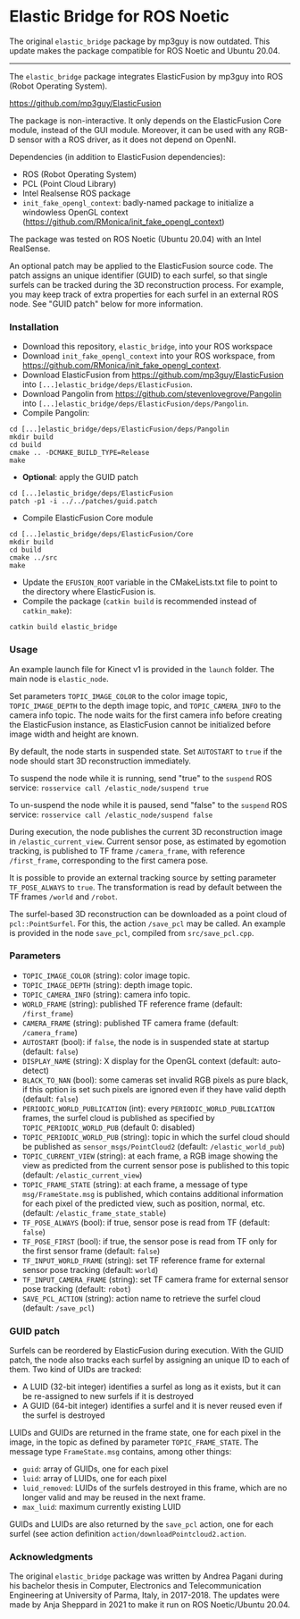 Elastic Bridge for ROS Noetic
=============================

The original `elastic_bridge` package by mp3guy is now outdated. This update makes the package compatible for ROS Noetic and Ubuntu 20.04.

----

The `elastic_bridge` package integrates ElasticFusion by mp3guy into ROS (Robot Operating System).

<https://github.com/mp3guy/ElasticFusion>

The package is non-interactive. It only depends on the ElasticFusion Core module, instead of the GUI module. Moreover, it can be used with any RGB-D sensor with a ROS driver, as it does not depend on OpenNI.

Dependencies (in addition to ElasticFusion dependencies):

- ROS (Robot Operating System)
- PCL (Point Cloud Library)
- Intel Realsense ROS package
- `init_fake_opengl_context`: badly-named package to initialize a windowless OpenGL context (<https://github.com/RMonica/init_fake_opengl_context>)

The package was tested on ROS Noetic (Ubuntu 20.04) with an Intel RealSense.

An optional patch may be applied to the ElasticFusion source code. The patch assigns an unique identifier (GUID) to each surfel, so that single surfels can be tracked during the 3D reconstruction process. For example, you may keep track of extra properties for each surfel in an external ROS node. See "GUID patch" below for more information.

### Installation

- Download this repository, `elastic_bridge`, into your ROS workspace
- Download `init_fake_opengl_context` into your ROS workspace, from <https://github.com/RMonica/init_fake_opengl_context>.
- Download ElasticFusion from <https://github.com/mp3guy/ElasticFusion> into `[...]elastic_bridge/deps/ElasticFusion`.
- Download Pangolin from <https://github.com/stevenlovegrove/Pangolin> into `[...]elastic_bridge/deps/ElasticFusion/deps/Pangolin`.
- Compile Pangolin:  
```
cd [...]elastic_bridge/deps/ElasticFusion/deps/Pangolin
mkdir build
cd build  
cmake .. -DCMAKE_BUILD_TYPE=Release
make
```
- **Optional**: apply the GUID patch
```
cd [...]elastic_bridge/deps/ElasticFusion
patch -p1 -i ../../patches/guid.patch
```
- Compile ElasticFusion Core module
```
cd [...]elastic_bridge/deps/ElasticFusion/Core
mkdir build
cd build
cmake ../src
make
```
- Update the `EFUSION_ROOT` variable in the CMakeLists.txt file to point to the directory where ElasticFusion is.
- Compile the package (`catkin build` is recommended instead of `catkin_make`):
```
catkin build elastic_bridge
```

### Usage

An example launch file for Kinect v1 is provided in the `launch` folder.
The main node is `elastic_node`.

Set parameters `TOPIC_IMAGE_COLOR` to the color image topic, `TOPIC_IMAGE_DEPTH` to the depth image topic, and `TOPIC_CAMERA_INFO` to the camera info topic. The node waits for the first camera info before creating the ElasticFusion instance, as ElasticFusion cannot be initialized before image width and height are known.

By default, the node starts in suspended state. Set `AUTOSTART` to `true` if the node should start 3D reconstruction immediately.

To suspend the node while it is running, send "true" to the `suspend` ROS service: `rosservice call /elastic_node/suspend true`

To un-suspend the node while it is paused, send "false" to the `suspend` ROS service: `rosservice call /elastic_node/suspend false`

During execution, the node publishes the current 3D reconstruction image in `/elastic_current_view`. Current sensor pose, as estimated by egomotion tracking, is published to TF frame `/camera_frame`, with reference `/first_frame`, corresponding to the first camera pose.

It is possible to provide an external tracking source by setting parameter `TF_POSE_ALWAYS` to `true`. The transformation is read by default between the TF frames `/world` and `/robot`.

The surfel-based 3D reconstruction can be downloaded as a point cloud of `pcl::PointSurfel`. For this, the action `/save_pcl` may be called. An example is provided in the node `save_pcl`, compiled from `src/save_pcl.cpp`.

### Parameters

- `TOPIC_IMAGE_COLOR` (string): color image topic.
- `TOPIC_IMAGE_DEPTH` (string): depth image topic.
- `TOPIC_CAMERA_INFO` (string): camera info topic.
- `WORLD_FRAME` (string): published TF reference frame (default: `/first_frame`)
- `CAMERA_FRAME` (string): published TF camera frame (default: `/camera_frame`)
- `AUTOSTART` (bool): if `false`, the node is in suspended state at startup (default: `false`)
- `DISPLAY_NAME` (string): X display for the OpenGL context (default: auto-detect)
- `BLACK_TO_NAN` (bool): some cameras set invalid RGB pixels as pure black, if this option is set such pixels are ignored even if they have valid depth (default: `false`)
- `PERIODIC_WORLD_PUBLICATION` (int): every `PERIODIC_WORLD_PUBLICATION` frames, the surfel cloud is published as specified by `TOPIC_PERIODIC_WORLD_PUB` (default 0: disabled)
- `TOPIC_PERIODIC_WORLD_PUB` (string): topic in which the surfel cloud should be published as `sensor_msgs/PointCloud2` (default: `/elastic_world_pub`)
- `TOPIC_CURRENT_VIEW` (string): at each frame, a RGB image showing the view as predicted from the current sensor pose is published to this topic (default: `/elastic_current_view`)
- `TOPIC_FRAME_STATE` (string): at each frame, a message of type `msg/FrameState.msg` is published, which contains additional information for each pixel of the predicted view, such as position, normal, etc. (default: `/elastic_frame_state_stable`)
- `TF_POSE_ALWAYS` (bool): if true, sensor pose is read from TF (default: `false`)
- `TF_POSE_FIRST` (bool): if true, the sensor pose is read from TF only for the first sensor frame (default: `false`)
- `TF_INPUT_WORLD_FRAME` (string): set TF reference frame for external sensor pose tracking (default: `world`)
- `TF_INPUT_CAMERA_FRAME` (string): set TF camera frame for external sensor pose tracking (default: `robot`)
- `SAVE_PCL_ACTION` (string): action name to retrieve the surfel cloud (default: `/save_pcl`)

### GUID patch

Surfels can be reordered by ElasticFusion during execution. With the GUID patch, the node also tracks each surfel by assigning an unique ID to each of them. Two kind of UIDs are tracked:

- A LUID (32-bit integer) identifies a surfel as long as it exists, but it can be re-assigned to new surfels if it is destroyed
- A GUID (64-bit integer) identifies a surfel and it is never reused even if the surfel is destroyed

LUIDs and GUIDs are returned in the frame state, one for each pixel in the image, in the topic as defined by parameter `TOPIC_FRAME_STATE`. The message type `FrameState.msg` contains, among other things:

- `guid`: array of GUIDs, one for each pixel
- `luid`: array of LUIDs, one for each pixel
- `luid_removed`: LUIDs of the surfels destroyed in this frame, which are no longer valid and may be reused in the next frame.
- `max_luid`: maximum currently existing LUID

GUIDs and LUIDs are also returned by the `save_pcl` action, one for each surfel (see action definition `action/downloadPointcloud2.action`.

### Acknowledgments

The original `elastic_bridge` package was written by Andrea Pagani during his bachelor thesis in Computer, Electronics and Telecommunication Engineering at University of Parma, Italy, in 2017-2018. The updates were made by Anja Sheppard in 2021 to make it run on ROS Noetic/Ubuntu 20.04.
